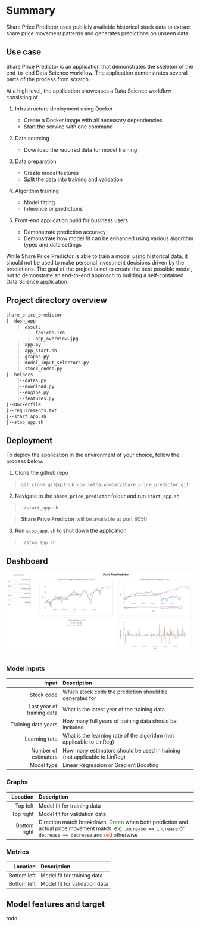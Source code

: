 # Summary
Share Price Predictor uses publicly available historical stock data to extract share price movement patterns and generates predictions on unseen data.

## Use case
Share Price Predictor is an application that demonstrates the skeleton of the end-to-end Data Science workflow. The application demonstrates several parts of the process from scratch.

At a high level, the application showcases a Data Science workflow consisting of
1. Infrastructure deployment using Docker
    * Create a Docker image with all necessary dependencies
    * Start the service with one command


2. Data sourcing
    * Download the required data for model training


3. Data preparation
    * Create model features
    * Split the data into training and validation

4. Algorithm training
    * Model fitting
    * Inference or predictions


5. Front-end application build for business users
    * Demonstrate prediction accuracy
    * Demonstrate how model fit can be enhanced using various algorithm types and data settings


While Share Price Predictor is able to train a model using historical data, it should not be used to make personal investment decisions driven by the predictions. The goal of the project is not to create the best possible model, but to demonstrate an end-to-end approach to building a self-contained Data Science application.
## Project directory overview
```
share_price_predictor
|--dash_app
    |--assets
        |--favicon.ico
        |--app_overview.jpg
    |--app.py
    |--app_start.sh    
    |--graphs.py  
    |--model_input_selectors.py
    |--stock_codes.py      
|--helpers
    |--dates.py
    |--download.py
    |--engine.py
    |--features.py
|--Dockerfile
|--requirements.txt
|--start_app.sh
|--stop_app.sh
```
## Deployment
To deploy the application in the environment of your choice, follow the process below.

1. Clone the github repo
> `git clone git@github.com:lethalwombat/share_price_predictor.git`

2. Navigate to the `share_price_predictor` folder and run `start_app.sh`
> `./start_app.sh`

> **Share Price Predictor** will be available at port 8050

3. Run `stop_app.sh` to shut down the application
> `./stop_app.sh`

## Dashboard
![Share Price Predictor](https://github.com/lethalwombat/share_price_predictor/blob/main/dash_app/assets/app_overview.jpg "Share Price Predictor")

### Model inputs
| Input | Description |
| -----------: | :----------- |
| Stock code | Which stock code the prediction should be generated for |
| Last year of training data | What is the latest year of the training data |
| Training data years | How many full years of training data should be included |
| Learning rate | What is the learning rate of the algorithm (not applicable to LinReg) |
| Number of estimators | How many estimators should be used in training (not applicable to LinReg) |
| Model type | Linear Regression or Gradient Boosting |

### Graphs
| Location | Description |
| -----------: | :----------- |
| Top left | Model fit for training data |
| Top right | Model fit for validation data |
| Bottom right | Direction match breakdown. <font style="color:green">Green</font> when both prediction and actual price movement match, e.g. `increase == increase` or `decrease == decrease` and <font style="color:red">red</font> otherwise

### Metrics
| Location | Description |
| -----------: | :----------- |
| Bottom left | Model fit for training data |
| Bottom left | Model fit for validation data |

## Model features and target
todo